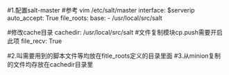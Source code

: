 #1.配置salt-master
#参考
vim /etc/salt/master
interface:  $serverip
auto_accept:    True
file_roots:
   base:
      - /usr/local/src/salt

#修改cache目录
cachedir: /usr/local/src/salt
#文件复制模块cp.push需要开启此项
file_recv: True

#2.叫需要用到的脚本文件等均放在fitle_roots定义的目录里面
#3.从minion复制的文件均存放在cachedir目录里
